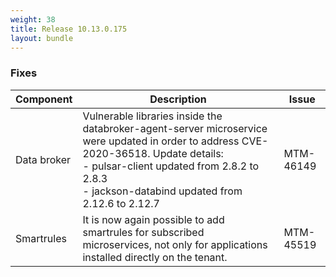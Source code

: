 ```yaml
---
weight: 38
title: Release 10.13.0.175
layout: bundle
---
```


<!--10.13.0.168-10.13.0.175-->

### Fixes

<div><table ><colgroup>
<col style="width: 15%;"><col style="width: 70%;"><col style="width: 15%;"></colgroup>
<thead><tr>
<th>
Component</th>
<th>
Description</th>
<th>
Issue</th>
</tr>
</thead><tbody>

<tr>
<td>
Data broker</td>
<td> Vulnerable libraries inside the databroker-agent-server microservice were updated in order to address CVE-2020-36518. Update details:
<br>- pulsar-client updated from 2.8.2 to 2.8.3
<br>- jackson-databind updated from 2.12.6 to 2.12.7 </td>
<td>
MTM-46149</td>
</tr>

<tr>
<td>
Smartrules</td>
<td> It is now again possible to add smartrules for subscribed microservices, not only for applications installed directly on the tenant.</td>
<td>
MTM-45519</td>
</tr>

</tbody></table></div>
